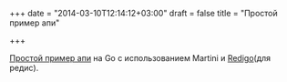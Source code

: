 +++
date = "2014-03-10T12:14:12+03:00"
draft = false
title = "Простой пример апи"

+++

<p><a href="https://gist.github.com/peterhellberg/9450839">Простой пример апи</a> на Go&nbsp;с использованием Martini и&nbsp;<a href="https://github.com/garyburd/redigo">Redigo</a>(для редис).</p>

